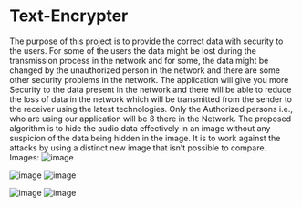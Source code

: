 # Text-Encrypter
The purpose of this project is to provide the correct data with security to the users. 
For some of the users the data might be lost during the transmission process in the network and for some, the data might be changed by the unauthorized person in the network and there are some other security problems in the network. 
The application will give you more Security to the data present in the network and there will be able to reduce the loss of data in the network which will be transmitted from the sender to the receiver using the latest technologies. 
Only the Authorized persons i.e., who are using our application will be 8 there in the Network. 
The proposed algorithm is to hide the audio data effectively in an image without any suspicion of the data being hidden in the image. 
It is to work against the attacks by using a distinct new image that isn’t possible to compare.
Images:
![image](https://github.com/lakshmii07/Text-Encrypter/assets/108820383/a7bee456-5a37-49de-8537-f0b79eb36268)     

![image](https://github.com/lakshmii07/Text-Encrypter/assets/108820383/5bff431e-006c-46f0-a6cb-7357cb4b7ae8)      ![image](https://github.com/lakshmii07/Text-Encrypter/assets/108820383/1e07151d-8047-4450-acb8-7f592784f38a)

![image](https://github.com/lakshmii07/Text-Encrypter/assets/108820383/705d39a5-3f35-4a5e-b5d0-fc94f0a97207)       ![image](https://github.com/lakshmii07/Text-Encrypter/assets/108820383/b6cfeb85-76e6-489a-8e53-1231741f411e)


